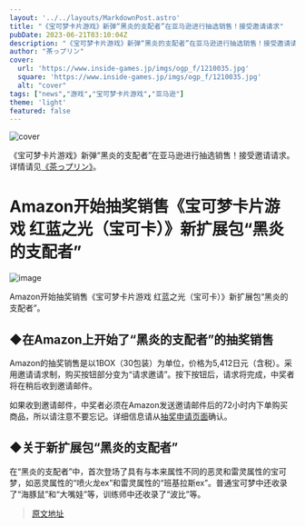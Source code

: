 ```yaml
---
layout: '../../layouts/MarkdownPost.astro'
title: "《宝可梦卡片游戏》新弹“黑炎的支配者”在亚马逊进行抽选销售！接受邀请请求"
pubDate: 2023-06-21T03:10:04Z
description: "《宝可梦卡片游戏》新弹“黑炎的支配者”在亚马逊进行抽选销售！接受邀请请求"
author: "茶っプリン"
cover:
  url: 'https://www.inside-games.jp/imgs/ogp_f/1210035.jpg'
  square: 'https://www.inside-games.jp/imgs/ogp_f/1210035.jpg'
  alt: "cover"
tags: ["news","游戏","宝可梦卡片游戏","亚马逊"]
theme: 'light'
featured: false
---
```

![cover](https://www.inside-games.jp/imgs/ogp_f/1210035.jpg) 

《宝可梦卡片游戏》新弹“黑炎的支配者”在亚马逊进行抽选销售！接受邀请请求。详情请见<a href="/author/10181/recent/%E8%8C%B6%E3%81%A3%E3%83%97%E3%83%AA%E3%83%B3">《茶っプリン》</a>。

# Amazon开始抽奖销售《宝可梦卡片游戏 红蓝之光（宝可卡）》新扩展包“黑炎的支配者”

![image](https://www.inside-games.jp/imgs/zoom/1210029.jpg)

Amazon开始抽奖销售《宝可梦卡片游戏 红蓝之光（宝可卡）》新扩展包“黑炎的支配者”。

## ◆在Amazon上开始了“黑炎的支配者”的抽奖销售

Amazon的抽奖销售是以1BOX（30包装）为单位，价格为5,412日元（含税）。采用邀请请求制，购买按钮部分变为“请求邀请”。按下按钮后，请求将完成，中奖者将在稍后收到邀请邮件。

如果收到邀请邮件，中奖者必须在Amazon发送邀请邮件后的72小时内下单购买商品，所以请注意不要忘记。详细信息请从<a target="_blank" rel="noopener noreferrer nofollow" href="https://www.amazon.co.jp/dp/B0BYC7NQYN?&amp;linkCode=sl1&amp;tag=insidegames-22&amp;linkId=fb66bde9dcaa35751c2d072966b5c19a&amp;language=ja_JP&amp;ref_=as_li_ss_tl">抽奖申请页面</a>确认。

## ◆关于新扩展包“黑炎的支配者”

在“黑炎的支配者”中，首次登场了具有与本来属性不同的恶灵和雷灵属性的宝可梦，如恶灵属性的“喷火龙ex”和雷灵属性的“班基拉斯ex”。普通宝可梦中还收录了“海豚鼠”和“大嘴娃”等，训练师中还收录了“波比”等。

>[原文地址](https://www.inside-games.jp/article/2023/06/21/146688.html)  